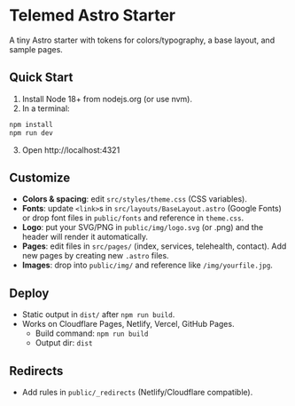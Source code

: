 # Telemed Astro Starter

A tiny Astro starter with tokens for colors/typography, a base layout, and sample pages.

## Quick Start
1) Install Node 18+ from nodejs.org (or use nvm).
2) In a terminal:
```bash
npm install
npm run dev
```
3) Open http://localhost:4321

## Customize
- **Colors & spacing**: edit `src/styles/theme.css` (CSS variables).
- **Fonts**: update `<link>`s in `src/layouts/BaseLayout.astro` (Google Fonts) or drop font files in `public/fonts` and reference in `theme.css`.
- **Logo**: put your SVG/PNG in `public/img/logo.svg` (or .png) and the header will render it automatically.
- **Pages**: edit files in `src/pages/` (index, services, telehealth, contact). Add new pages by creating new `.astro` files.
- **Images**: drop into `public/img/` and reference like `/img/yourfile.jpg`.

## Deploy
- Static output in `dist/` after `npm run build`.
- Works on Cloudflare Pages, Netlify, Vercel, GitHub Pages.
  - Build command: `npm run build`
  - Output dir: `dist`

## Redirects
- Add rules in `public/_redirects` (Netlify/Cloudflare compatible).